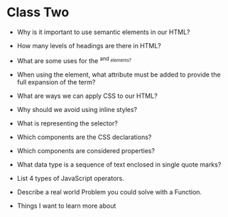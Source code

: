 # Class Two

- Why is it important to use semantic elements in our HTML?

- How many levels of headings are there in HTML?

- What are some uses for the <sup> and <sub> elements?

- When using the <abbr> element, what attribute must be added to provide the full expansion of the term?

- What are ways we can apply CSS to our HTML?

- Why should we avoid using inline styles?

- What is representing the selector?

- Which components are the CSS declarations?

- Which components are considered properties?

- What data type is a sequence of text enclosed in single quote marks?

- List 4 types of JavaScript operators.

- Describe a real world Problem you could solve with a Function.


- Things I want to learn more about
